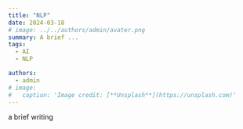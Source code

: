 ```yaml
---
title: "NLP"
date: 2024-03-18
# image: ../../authors/admin/avater.png
summary: A brief ...
tags: 
  - AI
  - NLP

authors:
  - admin
# image:
#   caption: 'Image credit: [**Unsplash**](https://unsplash.com)'
---
```


a brief writing